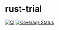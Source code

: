 # rust-trial

[![CI](https://github.com/sekiyelab/rust-trial/workflows/CI/badge.svg)](https://github.com/sekiyelab/rust-trial/actions)
[![Coverage Status](https://coveralls.io/repos/github/sekiyelab/rust-trial/badge.svg?branch=main)](https://coveralls.io/github/sekiyelab/rust-trial?branch=main)
